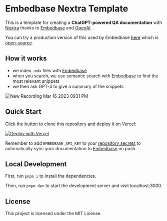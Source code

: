 # Embedbase Nextra Template

This is a template for creating a **ChatGPT-powered QA documentation** with [Nextra](https://nextra.site)  thanks to [Embedbase](https://github.com/different-ai/embedbase) and [OpenAI](https://openai.com).

You can try a production version of this used by Embedbase [here](https://docs.embedbase.xyz) which is [open-source](https://github.com/different-ai/embedbase-docs).

## How it works

* we index `.mdx` files with [Embedbase](https://github.com/different-ai/embedbase)
* when you search, we use semantic search with [Embedbase](https://github.com/another-ai/embedbase) to find the most relevant snippets
* we then ask GPT-4 to give a summary of the snippets

![New Recording Mar 16 2023 0931 PM](https://user-images.githubusercontent.com/25003283/228199333-478b2fb5-d1d4-4b69-8444-4fd795846cd1.gif)

## Quick Start

Click the button to clone this repository and deploy it on Vercel:

[![Deploy with Vercel](https://vercel.com/button)](https://vercel.com/new/clone?repository-url=https%3A%2F%2Fgithub.com%2Fanother-ai%2Fchat-gpt-powered-nextra&env=EMBEDBASE_API_KEY,OPENAI_API_KEY&envDescription=Get%20your%20API%20key%20on%20Embedbase%20website%20at%20https%3A%2F%2Fapp.embedbase.xyz%20and%20your%20OpenAI%20key%20at%20https%3A%2F%2Fplatform.openai.com%2Faccount%2Fapi-keys)

Remember to add `EMBEDBASE_API_KEY` to your [repository secrets](https://docs.github.com/en/rest/actions/secrets) to automatically sync your documentation to [Embedbase](https://embedbase.xyz) on push.

## Local Development

First, run `pnpm i` to install the dependencies.

Then, run `pnpm dev` to start the development server and visit localhost:3000.

## License

This project is licensed under the MIT License.
